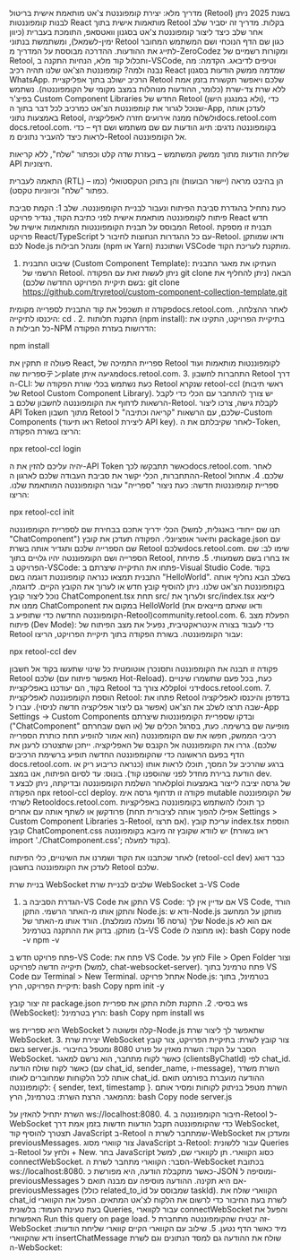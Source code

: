 מדריך מלא: יצירת קומפוננטת צ'אט מותאמת אישית בריטול (Retool)
בשנת 2025 ניתן לבנות קומפוננטות React מותאמות אישית בתוך Retool בקלות. מדריך זה יסביר שלב אחר שלב כיצד ליצור קומפוננטת צ'אט בסגנון וואטסאפ, התומכת בעברית (כיוון ימין-לשמאל), ומשתמשת בנתוני Retool כגון שם הדף הנוכחי ושם המשתמש המחובר לתייג את ההודעות. ההדרכה מבוססת על המדריך מ-ZeroCodez ומקורות רשמיים של Retool, ותכלול קוד מלא, הנחיות התקנה ב-VSCode, וטיפים לדיבאג.
הקדמה: מה נבנה ולמה?
קומפוננטת הצ'אט שלנו תהיה רכיב React שמדמה ממשק הודעות בסגנון WhatsApp. הרכיב ישולב בתוך אפליקציית Retool שלכם ויאפשר תקשורת בזמן אמת ללא שרת צד-שרת (כלומר, ההודעות מנוהלות במצב מקומי של הקומפוננטה). נשתמש בפיצ'ר Custom Component Libraries החדש של Retool (ולא במנגנון הישן), כדי שנוכל לגרור את קומפוננטת הצ'אט כמרכיב לכל דבר בתוך ה-App, לעדכן אותה באמצעות נתוני Retool, ולשלוח ממנה אירועים חזרה לאפליקציה​docs.retool.com​docs.retool.com.
בקומפוננטה נדגים:
תיוג הודעות עם שם משתמש ושם דף – כדי לראות כיצד להעביר נתונים מ-Retool אל הקומפוננטה.


שליחת הודעות מתוך ממשק המשתמש – בעזרת שדה קלט וכפתור "שלח", ללא קריאות API חיצוניות.


התאמה לעברית (RTL) – הן בהיבט מראה (יישור הבועות) והן בתוכן הטקסטואלי (כמו כפתור "שלח" וכיווניות טקסט).


כעת נתחיל בהגדרת סביבת הפיתוח ונעבור לבניית הקומפוננטה.
שלב 1: הקמת סביבת פיתוח לקומפוננטה מותאמת אישית
לפני כתיבת הקוד, נגדיר פרויקט React חדש המבוסס על תבנית הקומפוננטות המותאמות אישית של Retool. תבנית זו מספקת פרויקט React/TypeScript עם כל ההגדרות הנחוצות לחיבור ל-Retool. ודאו שמותקן לכם Node.js ומנהל חבילות (npm או Yarn) ושתוכנת VSCode מותקנת לעריכת הקוד.
1. שיבוט התבנית (Custom Component Template): העתיקו את מאגר התבנית הרשמי של Retool. ניתן לעשות זאת עם הפקודה git clone הבאה (ניתן להחליף את <folder-name> בשם תיקיית הפרויקט החדשה שלכם):
git clone https://github.com/tryretool/custom-component-collection-template.git <folder-name>

פקודה זו תשכפל את קוד התבנית לספרייה מקומית​docs.retool.com. לאחר ההצלחה, היכנסו לתיקייה: cd <folder-name>.
2. התקנת תלותות (npm install): בתיקיית הפרויקט, התקינו את כל חבילות ה-NPM הדרושות בעזרת הפקודה:


npm install

פעולה זו תתקין את React, ספריית התמיכה של Retool לקומפוננטות מותאמות ועוד ספריות שהテンplate מגיעה איתן​docs.retool.com.
3. התחברות לחשבון Retool דרך ה-CLI: כעת נשתמש בכלי שורת הפקודה של Retool שנקרא retool-ccl (ראשי תיבות של Retool Custom Component Library). יש צורך להתחבר עם הכלי כדי לקבל הרשאות לדחוף את הקומפוננטה לחשבון שלכם ב-Retool. לקבלת גישה, צרכו ליצור API Token מתוך חשבון Retool שלכם, עם הרשאות "קריאה וכתיבה" ל-Custom Components (ראו תיעוד Retool ליצירת API key). לאחר שקיבלתם את ה-Token, הריצו בשורת הפקודה:


npx retool-ccl login

יהיה עליכם להזין את ה-API Token כאשר תתבקשו לכך​docs.retool.com. לאחר ההתחברות, הכלי יקשר את סביבת העבודה שלכם לארגון ה-Retool שלכם.
4. אתחול ספריית קומפוננטות חדשה: כעת ניצור "ספרייה" עבור הקומפוננטה המותאמת שלנו. הריצו:


npx retool-ccl init

הכלי ידריך אתכם בבחירת שם לספריית הקומפוננטה (תנו שם ייחודי באנגלית, למשל "ChatComponent") ותיאור אופציונלי. הפקודה תעדכן את קובץ package.json עם שם הספרייה שלכם ותגדיר אותה בשרת Retool שלכם​docs.retool.com. שימו לב: שם הספרייה ושם הקומפוננטה יהיו גלויים בתוך Retool, אז בחרו בשם משמעותי.
5. פתיחת הפרויקט ב-VSCode: פתחו את התיקייה שיצרתם ב-Visual Studio Code. בקוד התבנית תמצאו כנראה קומפוננטת דוגמה בשם "HelloWorld". בשלב הבא נחליף אותה בקומפוננטת הצ'אט שלנו. ניתן להוסיף קובץ חדש או לערוך את הקובץ הקיים. לדוגמה, נוכל ליצור קובץ ChatComponent.tsx תחת src/ ולערוך את src/index.tsx לייצא ממנו את ChatComponent במקום את HelloWorld (ודאו שאתם מייצאים את הקומפוננטה החדשה כדי שתופיע ב-Retool)​community.retool.com.
6. הפעלת מצב פיתוח (Dev Mode): כדי לעבוד בצורה אינטראקטיבית, נפעיל את מצב הפיתוח של Retool עבור הקומפוננטה. בשורת הפקודה בתוך תיקיית הפרויקט, הריצו:


npx retool-ccl dev

פקודה זו תבנה את הקומפוננטה ותסנכרן אוטומטית כל שינוי שתעשו בקוד אל חשבון Retool שלכם (מאפשר פיתוח עם Hot-Reload). כעת, בכל פעם שתשמרו שינויים בקוד, הם יעודכנו באפליקציית Retool ללא צורך בדploi ידני​docs.retool.com.
7. הוספת הקומפוננטה לאפליקציית Retool: פתחו את Retool בדפדפן והיכנסו לאפליקציה שבה תרצו לשלב את הצ'אט (אפשר גם ליצור אפליקציה חדשה לניסוי). עברו ל-App Settings -> Custom Components ובדקו שספריית הקומפוננטות שיצרתם ("ChatComponent" או השם שבחרתם) מופיעה שם ברשימה. כעת, בסרגל הכלים של רכיבי הממשק, חפשו את שם הקומפוננטה (הוא אמור להופיע תחת כותרת הספרייה שלכם). גררו את הקומפוננטה אל הקנבס של האפליקציה. ייתכן שתצטרכו לרענן את הדף בפעם הראשונה כדי שהקומפוננטה החדשה תופיע ברשימת הרכיבים​docs.retool.com. ברגע שהרכיב על המסך, תוכלו לראות אותו (כנראה כריבוע ריק או הודעת ברירת מחדל לפני שהוספנו קוד).
בונוס: עד לסיום הפיתוח, אנו במצב dev. לאחר השלמת הקומפוננטה ובדיקתה, ניתן לבצע דploi של גרסה יציבה לייצור באמצעות הפקודה npx retool-ccl deploy. פקודה זו תדחוף גרסה אימ mutable של הקומפוננטה לשרתי Retool​docs.retool.com. כך תוכלו להשתמש בקומפוננטה באפליקציות פרודקשן או לשתף אותה עם אחרים (אפילו להפוך אותה לציבורית תחת Settings > Custom Component Libraries ב-Retool, אם תרצו).
עריכת קובץ index.tsx
הוספת קובץ ChatComponent.css
יש לוודא שקובץ זה מיובא בקומפוננטה (ראו בשורת import './ChatComponent.css'; בקוד למעלה).

לאחר שכתבנו את הקוד ושמרנו את השינויים, כלי הפיתוח (retool-ccl dev) כבר דואג לעדכן את הקומפוננטה בחשבון Retool שלכם.

בניית שרת WebSocket 
שלבים לבניית שרת WebSocket ב-VS Code
1. הגדרת הסביבה ב-VS Code
התקן את VS Code:
אם עדיין אין לך VS Code, הורד והתקן אותו מ-האתר הרשמי.
התקן Node.js:
ודא ש-Node.js מותקן על המחשב שלך (גרסה 16 ומעלה מומלצת). הורד אותו מ-האתר של Node.js אם הוא לא מותקן.
בדוק את ההתקנה בטרמינל (ב-VS Code או מחוצה לו):
 bash
Copy
node -v
npm -v


פתח פרויקט חדש ב-VS Code:
פתח את VS Code.
לחץ על File > Open Folder וצור תיקייה חדשה לפרויקט (למשל, chat-websocket-server).
פתח טרמינל בתוך VS Code עם Terminal > New Terminal.
אתחל פרויקט Node.js:
בטרמינל, בתוך תיקיית הפרויקט, הרץ:
 bash
Copy
npm init -y


זה יצור קובץ package.json בסיסי.
2. התקנת תלות
התקן את ספריית ws (WebSocket):
הרץ בטרמינל:
 bash
Copy
npm install ws


ws היא ספריית WebSocket קלה ופשוטה ל-Node.js שתאפשר לך ליצור שרת WebSocket.
3. יצירת שרת WebSocket
צור קובץ לשרת:
בתיקיית הפרויקט, צור קובץ בשם server.js.
הסבר על הקוד:
השרת מאזין על פורט 8080 ומטפל בחיבורי WebSocket.
כאשר לקוח מתחבר, הוא נרשם למאגר (clientsByChatId) לפי chat_id.
כאשר לקוח שולח הודעה (עם chat_id, sender_name, ו-message), השרת משדר אותה לכל הלקוחות שמחוברים לאותו chat_id.
ההודעה מועברת בפורמט תואם לקומפוננטה: { sender, text, timestamp }.
השרת מטפל בניתוק לקוחות ומסיר אותם מהמאגר.
הרצת השרת:
בטרמינל, הרץ:
 bash
Copy
node server.js


השרת יתחיל להאזין על ws://localhost:8080.
4. חיבור הקומפוננטה ב-Retool ל-WebSocket
כדי שהקומפוננטה תקבל הודעות חדשות בזמן אמת דרך WebSocket, תצטרך להוסיף קוד JavaScript ב-Retool שמתחבר לשרת ה-WebSocket ומעדכן את previousMessages.
צור קווארי מסוג JavaScript ב-Retool:
עבור ללשונית Queries ב-Retool ולחץ על + New.
בחר JavaScript כסוג הקווארי.
תן לקווארי שם, למשל connectWebSocket.
הסבר:
הקווארי מתחבר לשרת ה-WebSocket בכתובת ws://localhost:8080.
כאשר מתקבלת הודעה, היא מפורשת כ-JSON ומוסיפה ל-previousMessages אם היא תקינה.
ההודעה מוסיפה עם מבנה תואם ל-previousMessages (כולל related_to_id שמבוסס על taskId).
הקווארי שולח את chat_id לשרת בעת החיבור כדי לרשום את הלקוח לצ'אט המתאים.
הפעל את הקווארי בעת טעינת העמוד:
בלשונית Queries, עבור לקווארי connectWebSocket והפעל את האפשרות Run this query on page load.
זה יבטיח שהקומפוננטה מתחברת ל-WebSocket מיד כאשר הדף נטען.
5. שילוב עם הקווארי הקיים
קווארי שליחת הודעות:
ודא שהקווארי insertChatMessage שולח את ההודעה גם למסד הנתונים וגם לשרת ה-WebSocket:


